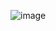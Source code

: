 ![image](https://github.com/chayansharma7/Design_Patterns/assets/61390152/59cde80b-b6a7-46e3-8160-b395ecebb7b2)
